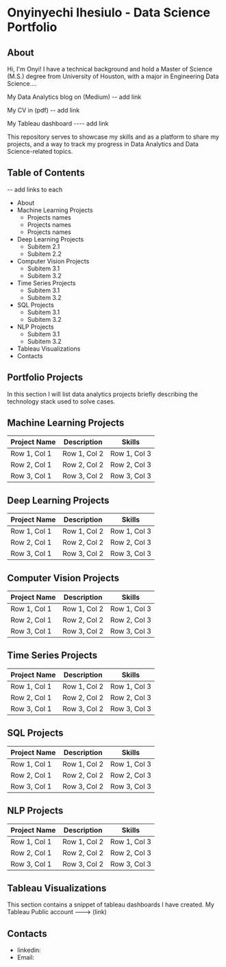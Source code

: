 # Onyinyechi Ihesiulo - Data Science Portfolio
 
## About

Hi, I'm Onyi! I have a technical background and hold a Master of Science (M.S.) degree from University of Houston, with a major in Engineering Data Science....

My Data Analytics blog on (Medium) -- add link

My CV in (pdf) -- add link

My Tableau dashboard ---- add link

This repository serves to showcase my skills and as a platform to share my projects, and a way to track my progress in Data Analytics and Data Science-related topics.

## Table of Contents

-- add links to each

- About
- Machine Learning Projects
    - Projects names
    - Projects names
    - Projects names
- Deep Learning Projects
    - Subitem 2.1
    - Subitem 2.2
- Computer Vision Projects
    - Subitem 3.1
    - Subitem 3.2
 - Time Series Projects
    - Subitem 3.1
    - Subitem 3.2
- SQL Projects
    - Subitem 3.1
    - Subitem 3.2
 - NLP Projects
    - Subitem 3.1
    - Subitem 3.2
  - Tableau Visualizations
  - Contacts

## Portfolio Projects

In this section I will list data analytics projects briefly describing the technology stack used to solve cases.


## Machine Learning Projects

| Project Name | Description | Skills |
|----------|----------|----------|
| Row 1, Col 1 | Row 1, Col 2 | Row 1, Col 3 |
| Row 2, Col 1 | Row 2, Col 2 | Row 2, Col 3 |
| Row 3, Col 1 | Row 3, Col 2 | Row 3, Col 3 |


## Deep Learning Projects

| Project Name | Description | Skills |
|----------|----------|----------|
| Row 1, Col 1 | Row 1, Col 2 | Row 1, Col 3 |
| Row 2, Col 1 | Row 2, Col 2 | Row 2, Col 3 |
| Row 3, Col 1 | Row 3, Col 2 | Row 3, Col 3 |


## Computer Vision Projects

| Project Name | Description | Skills |
|----------|----------|----------|
| Row 1, Col 1 | Row 1, Col 2 | Row 1, Col 3 |
| Row 2, Col 1 | Row 2, Col 2 | Row 2, Col 3 |
| Row 3, Col 1 | Row 3, Col 2 | Row 3, Col 3 |


## Time Series Projects

| Project Name | Description | Skills |
|----------|----------|----------|
| Row 1, Col 1 | Row 1, Col 2 | Row 1, Col 3 |
| Row 2, Col 1 | Row 2, Col 2 | Row 2, Col 3 |
| Row 3, Col 1 | Row 3, Col 2 | Row 3, Col 3 |


## SQL Projects

| Project Name | Description | Skills |
|----------|----------|----------|
| Row 1, Col 1 | Row 1, Col 2 | Row 1, Col 3 |
| Row 2, Col 1 | Row 2, Col 2 | Row 2, Col 3 |
| Row 3, Col 1 | Row 3, Col 2 | Row 3, Col 3 |


## NLP Projects

| Project Name | Description | Skills |
|----------|----------|----------|
| Row 1, Col 1 | Row 1, Col 2 | Row 1, Col 3 |
| Row 2, Col 1 | Row 2, Col 2 | Row 2, Col 3 |
| Row 3, Col 1 | Row 3, Col 2 | Row 3, Col 3 |


## Tableau Visualizations

This section contains a snippet of tableau dashboards I have created. 
My Tableau Public account ---> (link)


## Contacts

- linkedin:
- Email: 

